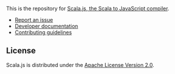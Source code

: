 This is the repository for
[Scala.js, the Scala to JavaScript compiler](http://www.scala-js.org/).

* [Report an issue](https://github.com/scala-js/scala-js/issues)
* [Developer documentation](./DEVELOPING.md)
* [Contributing guidelines](./CONTRIBUTING.md)

## License

Scala.js is distributed under the
[Apache License Version 2.0](https://www.apache.org/licenses/LICENSE-2.0).
